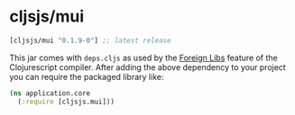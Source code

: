 # cljsjs/mui

[](dependency)
```clojure
[cljsjs/mui "0.1.9-0"] ;; latest release
```
[](/dependency)

This jar comes with `deps.cljs` as used by the [Foreign Libs][flibs] feature
of the Clojurescript compiler. After adding the above dependency to your project
you can require the packaged library like:

```clojure
(ns application.core
  (:require [cljsjs.mui]))
```

[flibs]: https://github.com/clojure/clojurescript/wiki/Foreign-Dependencies
